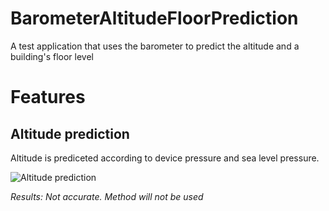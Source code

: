 BarometerAltitudeFloorPrediction
================================

A test application that uses the barometer to predict the altitude and a building's floor level

# Features

## Altitude prediction

Altitude is prediceted according to device pressure and sea level pressure.

![Altitude prediction][1]

*Results: Not accurate. Method will not be used*

 [1]: https://lh4.googleusercontent.com/-_i4XDdZbojg/UbCcfLuniwI/AAAAAAAACU0/75kWyQ5XY-c/s288/Screenshot_2013-06-06-16-26-20.png
